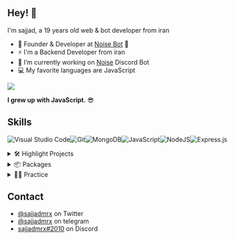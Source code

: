 


## Hey! 👋
I'm sajjad, a 19 years old web & bot developer from iran

- 🧭 Founder & Developer at [Noise Bot](https://noisebot.net/)  🤖
- ⚡ I'm a Backend Developer from iran
- 🔭 I’m currently working on [Noise](https://noisebot.net/) Discord Bot
- 💻 My favorite languages are JavaScript 

<a href="https://github.com/sajjadmrx">
<img align="center" src="https://github-readme-stats.vercel.app/api?username=sajjadmrx&show_icons=true&count_private=true&include_all_commits=true&theme=dark" /></a> 

**I grew up with JavaScript.** 😎
## Skills

<img alt="Visual Studio Code" src="https://img.shields.io/badge/VisualStudioCode-0078d7.svg?style=for-the-badge&logo=visual-studio-code&logoColor=white"/><img alt="Git" src="https://img.shields.io/badge/git-%23F05033.svg?style=for-the-badge&logo=git&logoColor=white"/><img alt="MongoDB" src ="https://img.shields.io/badge/MongoDB-%234ea94b.svg?style=for-the-badge&logo=mongodb&logoColor=white"/><img alt="JavaScript" src="https://img.shields.io/badge/javascript-%23323330.svg?style=for-the-badge&logo=javascript&logoColor=%23F7DF1E"/><img alt="NodeJS" src="https://img.shields.io/badge/node.js-%2343853D.svg?style=for-the-badge&logo=node-dot-js&logoColor=white"/><img alt="Express.js" src="https://img.shields.io/badge/express.js-%23404d59.svg?style=for-the-badge&logo=express&logoColor=%2361DAFB"/>


<details>
<summary>🛠 Highlight Projects </summary>

<a href="https://github.com/sajjadmrx/kalamat">
  <img align="center" src="https://github-readme-stats.vercel.app/api/pin/?username=sajjadmrx&repo=kalamat&show_icons=true&line_height=27&title_color=6aa6f8&text_color=8a919a&icon_color=6aa6f8&bg_color=22272e" alt="kalamt project" />
</a>

</details>

<details>
<summary>📦 Packages</summary>

 - [cryptoLand](https://github.com/sajjadmrx/cryptoLand)
 - [discord.js slash](https://github.com/sajjadmrx/discord.js-slah)
 - [rage-mp](https://github.com/sajjadmrx/rage-mp)
 - [fivem-api](https://github.com/sajjadmrx/FiveM-Api)
 - [telegraf-xp](https://github.com/sajjadmrx/telegraf-xp)

</details>

<details>
<summary>👨‍🔬 Practice</summary>

 - [typescript](https://github.com/sajjadmrx/typescript)
 - [express-jwt](https://github.com/sajjadmrx/express-jwt-auth)
 - [chatrom](https://github.com/sajjadmrx/chatrom)
 - [telegraf-xp](https://github.com/sajjadmrx/telegraf-xp)

</details>



## Contact
- [@sajjadmrx](https://twitter.com/sajjadmrx) on Twitter
- [@sajjadmrx](https://t.me/sajjadmrx) on telegram
- [sajjadmrx#2010](https://discordapp.com/channels/@me/784065806395768863/) on Discord
